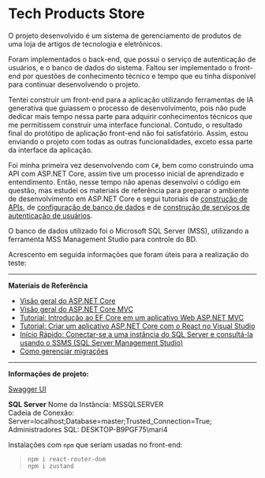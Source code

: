 # Tech Products Store

O projeto desenvolvido é um sistema de gerenciamento de produtos de uma loja de artigos de tecnologia e eletrônicos.

Foram implementados o back-end, que possui o serviço de autenticação de usuários, e o banco de dados do sistema. Faltou ser implementado o front-end por questões de conhecimento técnico e tempo que eu tinha disponível para continuar desenvolvendo o projeto.

Tentei construir um front-end para a aplicação utilizando ferramentas de IA generativa que guiassem o processo de desenvolvimento, pois não pude dedicar mais tempo nessa parte para adquirir conhecimentos técnicos que me permitissem construir uma interface funcional. Contudo, o resultado final do protótipo de aplicação front-end não foi satisfatório. Assim, estou enviando o projeto com todas as outras funcionalidades, exceto essa parte da interface da aplicação.

Foi minha primeira vez desenvolvendo com `C#`, bem como construindo uma API com ASP.NET Core, assim tive um processo inicial de aprendizado e entendimento. Então, nesse tempo não apenas desenvolvi o código em questão, mas estudei os materiais de referência para preparar o ambiente de desenvolvimento em ASP.NET Core e segui tutoriais de [construção de APIs](https://learn.microsoft.com/pt-br/aspnet/core/tutorials/first-web-api?view=aspnetcore-9.0&tabs=visual-studio), de [configuração de banco de dados](https://tutorials.eu/how-to-create-a-database-in-asp-net-core/) e de [construção de serviços de autenticação de usuários](https://www.youtube.com/watch?v=S0RSsHKiD6Y).

O banco de dados utilizado foi o Microsoft SQL Server (MSS), utilizando a ferramenta MSS Management Studio para controle do BD.

Acrescento em seguida informações que foram úteis para a realização do teste:

***

**Materiais de Referência**

- [Visão geral do ASP.NET Core](https://learn.microsoft.com/pt-br/aspnet/core/introduction-to-aspnet-core?view=aspnetcore-9.0)
- [Visão geral do ASP.NET Core MVC](https://learn.microsoft.com/pt-br/aspnet/core/mvc/overview?view=aspnetcore-9.0)
- [Tutorial: Introdução ao EF Core em um aplicativo Web ASP.NET MVC](https://learn.microsoft.com/pt-br/aspnet/core/data/ef-mvc/intro?view=aspnetcore-9.0)
- [Tutorial: Criar um aplicativo ASP.NET Core com o React no Visual Studio](https://learn.microsoft.com/pt-br/visualstudio/javascript/tutorial-asp-net-core-with-react?view=vs-2022)
- [Início Rápido: Conectar-se a uma instância do SQL Server e consultá-la usando o SSMS (SQL Server Management Studio)](https://learn.microsoft.com/pt-br/ssms/quickstarts/ssms-connect-query-sql-server?view=sql-server-ver16&tabs=modern)
- [Como gerenciar migrações](https://learn.microsoft.com/pt-br/ef/core/managing-schemas/migrations/managing?tabs=vs)

***

**Informações de projeto:**

[Swagger UI](https://localhost:7025/swagger/index.html)

**SQL Server**
Nome da Instância: MSSQLSERVER  
Cadeia de Conexão: Server=localhost;Database=master;Trusted_Connection=True;  
Administradores SQL: DESKTOP-B9PGF75\mari4

Instalações com `npm` que seriam usadas no front-end:
> `npm i react-router-dom`  
> `npm i zustand`
